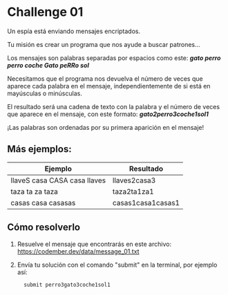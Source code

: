 # Challenge 01

Un espía está enviando mensajes encriptados.

Tu misión es crear un programa que nos ayude a buscar patrones...

Los mensajes son palabras separadas por espacios como este:
***gato perro perro coche Gato peRRo sol***

Necesitamos que el programa nos devuelva el número de veces que aparece cada palabra en el mensaje, independientemente de si está en mayúsculas o minúsculas.

El resultado será una cadena de texto con la palabra y el número de veces que aparece en el mensaje, con este formato:
***gato2perro3coche1sol1***

¡Las palabras son ordenadas por su primera aparición en el mensaje!

## Más ejemplos:
<center>

  |Ejemplo                      |Resultado         |
  |-----------------------------|------------------|
  |llaveS casa CASA casa llaves |llaves2casa3      |
  |taza ta za taza              |taza2ta1za1       |
  |casas casa casasas           |casas1casa1casas1 |

</center>

## Cómo resolverlo

1. Resuelve el mensaje que encontrarás en este archivo: https://codember.dev/data/message_01.txt

2. Envía tu solución con el comando "submit" en la terminal, por ejemplo así:
    ```bash
      submit perro3gato3coche1sol1
    ```